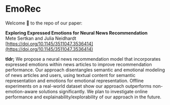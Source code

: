 # EmoRec

Welcome 👋 to the repo of our paper:

**Exploring Expressed Emotions for Neural News Recommendation**<br/>
Mete Sertkan and Julia Neidhardt<br/>
[https://doi.org/10.1145/3511047.3536414](https://doi.org/10.1145/3511047.3536414)

**tldr;**  We propose a neural news recommendation model that incorporates expressed emotions within news articles to improve recommendation performance. Our approach disentangles semantic and emotional modeling of news articles and users, using textual content for semantic representation and emotions for emotional representation. Offline experiments on a real-world dataset show our approach outperforms non-emotion-aware solutions significantly. We plan to investigate online performance and explainability/explorability of our approach in the future.
